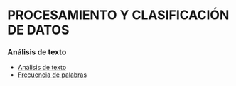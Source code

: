 # PROCESAMIENTO Y CLASIFICACIÓN DE DATOS

### Análisis de texto 
- [Análisis de texto](https://github.com/LeslyeHdz13/PCD/blob/main/Tareas/An%C3%A1lisis%20de%20texto/LMHB_An%C3%A1lisis_de_Texto.pdf)
- [Frecuencia de palabras](https://github.com/LeslyeHdz13/PCD/blob/main/Participaci%C3%B3n/Clase_01/An%C3%A1lisis%20de%20texto)
